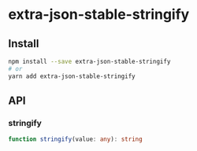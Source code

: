 # extra-json-stable-stringify
## Install
```sh
npm install --save extra-json-stable-stringify
# or
yarn add extra-json-stable-stringify
```

## API
### stringify
```ts
function stringify(value: any): string
```
